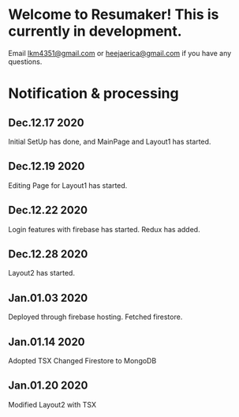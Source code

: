 # Welcome to Resumaker! This is currently in development.

Email lkm4351@gmail.com or heejaerica@gmail.com if you have any questions.

# Notification & processing

## Dec.12.17 2020

Initial SetUp has done, and MainPage and Layout1 has started.

## Dec.12.19 2020

Editing Page for Layout1 has started.

## Dec.12.22 2020

Login features with firebase has started.
Redux has added.


## Dec.12.28 2020

Layout2 has started.

## Jan.01.03 2020

Deployed through firebase hosting.
Fetched firestore.

## Jan.01.14 2020

Adopted TSX
Changed Firestore to MongoDB

## Jan.01.20 2020

Modified Layout2 with TSX